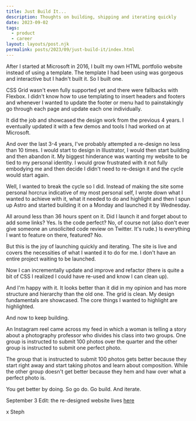 ```yaml
---
title: Just Build It...
description: Thoughts on building, shipping and iterating quickly
date: 2023-09-02
tags:
  - product
  - career
layout: layouts/post.njk
permalink: posts/2023/09/just-build-it/index.html
---
```


After I started at Microsoft in 2016, I built my own HTML portfolio website instead of using a template. The template I had been using was gorgeous and interactive but I hadn't built it. So I built one. 

CSS Grid wasn't even fully supported yet and there were fallbacks with Flexbox. I didn't know how to use templating to insert headers and footers and whenever I wanted to update the footer or menu had to painstakingly go through each page and update each one individually. 

It did the job and showcased the design work from the previous 4 years. I eventually updated it with a few demos and tools I had worked on at Microsoft. 

And over the last 3-4 years, I've probably attempted a re-design no less than 10 times. I would start to design in Illustrator, I would then start building and then abandon it. My biggest hinderance was wanting my website to be tied to my personal identity. I would grow frustrated with it not fully embodying me and then decide I didn't need to re-design it and the cycle would start again. 

Well, I wanted to break the cycle so I did. Instead of making the site some personal horcrux indicative of my most personal self, I wrote down what I wanted to achieve with it, what it needed to do and highlight and then I spun up Astro and started building it on a Monday and launched it by Wednesday. 

All around less than 36 hours spent on it. 
Did I launch it and forget about to add some links? Yes. 
Is the code perfect? No, of course not (also don't ever give someone an unsolicited code review on Twitter. It's rude.)
Is everything I want to feature on there, featured? No. 

But this is the joy of launching quickly and iterating. The site is live and covers the necessities of what I wanted it to do for me. I don't have an entire project waiting to be launched. 

Now I can incrementally update and improve and refactor (there is quite a bit of CSS I realized I could have re-used and know I can clean up). 

And I'm happy with it. It looks better than it did in my opinion and has more structure and hierarchy than the old one. The grid is clean. My design fundamentals are showcased. The core things I wanted to highlight are highlighted. 

And now to keep building. 

An Instagram reel came across my feed in which a woman is telling a story about a photography professor who divides his class into two groups. One group is instructed to submit 100 photos over the quarter and the other group is instructed to submit one perfect photo. 

The group that is instructed to submit 100 photos gets better because they start right away and start taking photos and learn about composition. While the other group doesn't get better because they hem and haw over what a perfect photo is. 

You get better by doing. So go do. Go build. And iterate. 

September 3 Edit: the re-designed website lives [here](https://stephaniestimac.com) 

x Steph